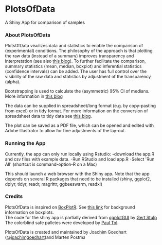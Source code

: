 # PlotsOfData
A Shiny App for comparison of samples

### About PlotsOfData

PlotsOfData visulizes data and statistics to enable the comparison of (experimental) conditions. The philosophy of the approach is that plotting the raw data (instead of a summary) improves transparency and interpretation (see also [this blog](http://thenode.biologists.com/leaving-bar-five-steps/)). To further facilitate the comparison, summary statistics (mean, median, boxplot) and inferential statistics (confidence intervals) can be added. The user has full control over the visibility of the raw data and statistics by adjustment of the transparency (alpha).

Bootstrapping is used to calculate the (asymmetric) 95% CI of medians. More information in [this blog](http://thenode.biologists.com/a-better-bar/education/)

The data can be supplied in spreadsheet/long format (e.g. by copy-pasting from excel) or in tidy format. For more information on the conversion of spreadsheet data to tidy data see [this blog](http://thenode.biologists.com/converting-excellent-spreadsheets-tidy-data/education/).

The plot can be saved as a PDF file, which can be opened and edited with Adobe Illustrator to allow for fine adjustments of the lay-out.

### Running the App

Currently, the app can only run locally using Rstudio:
-download the app.R and csv files with example data.
-Run RStudio and load app.R
-Select 'Run All' (shortcut is command-option-R on a Mac)

This should launch a web browser with the Shiny app.
Note that the app depends on several R packages that need to be installed (shiny, ggplot2, dplyr, tidyr, readr, magrittr, ggbeeswarm, readxl)


### Credits

PlotsOfData is inspired on [BoxPlotR](http://shiny.chemgrid.org/boxplotr/). See [this link](https://www.nature.com/articles/nmeth.2813) for background information on boxplots.  
The code for the shiny app is partially derived from [ggplotGUI](https://github.com/gertstulp/ggplotgui) by [Gert Stulp](https://www.gertstulp.com)  
The colorblind safe palletes were developed by [Paul Tol](https://personal.sron.nl/~pault/).

PlotsOfData is created and maintained by Joachim Goedhart ([@joachimgoedhart](https://twitter.com/joachimgoedhart))and Marten Postma
